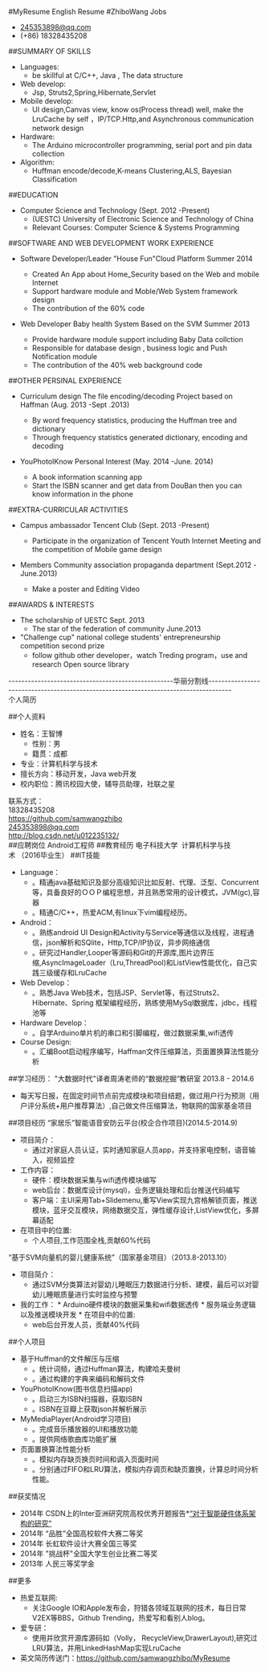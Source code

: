 #MyResume
English Resume
#ZhiboWang Jobs
*  245353898@qq.com 
*  (+86) 18328435208

##SUMMARY OF SKILLS
* Languages: 
	*  be skillful at C/C++, Java , The data structure 
* Web develop:
	*  Jsp, Struts2,Spring,Hibernate,Servlet 
* Mobile develop:
	*  UI design,Canvas view, know os(Process thread) well, make the LruCache by self ，IP/TCP.Http,and Asynchronous communication network design  
* Hardware:
	*  The Arduino microcontroller programming, serial port and pin data collection 
* Algorithm:
	*  Huffman encode/decode,K-means Clustering,ALS, Bayesian Classification

##EDUCATION 
* Computer Science and Technology (Sept. 2012 -Present) 
	*  (UESTC) University of Electronic Science and Technology of China 
	*  Relevant Courses: Computer Science & Systems Programming 
 
##SOFTWARE AND WEB DEVELOPMENT WORK EXPERIENCE 

* Software Developer/Leader "House Fun"Cloud Platform Summer 2014 
	*  Created An App about Home_Security based on the Web and mobile Internet 
	*  Support hardware module and Moble/Web System framework design 
	*  The contribution of the 60% code 

* Web Developer Baby health System Based on the SVM  Summer 2013 
	*  Provide hardware module support including Baby Data collction 
	*  Responsible for database design , business logic and Push Notification module 
	*  The contribution of the 40% web background code 

##OTHER PERSINAL EXPERIENCE 

* Curriculum design The file encoding/decoding Project based on Haffman (Aug. 2013 -Sept .2013) 
	*  By word frequency statistics, producing the Huffman tree and dictionary 
	*  Through frequency statistics generated dictionary, encoding and decoding 

* YouPhotoIKnow   Personal Interest (May. 2014 -June. 2014) 
	*  A book information scanning app 
	*  Start the ISBN scanner and get data from DouBan then you can know information in the phone 


##EXTRA-CURRICULAR ACTIVITIES 
* Campus ambassador Tencent Club   (Sept. 2013 -Present) 
	*  Participate in the organization of Tencent Youth Internet Meeting and the competition of Mobile game design 

* Members Community association propaganda department   (Sept.2012 -June.2013) 
	*  Make a poster and Editing Video 

##AWARDS & INTERESTS 
* The scholarship of UESTC    Sept. 2013 
	*  The star of the federation of community     June.2013 
* "Challenge cup" national college students' entrepreneurship competition second prize 
	*  follow github other developer，watch Treding program，use and research Open source library

---------------------------------------------------华丽分割线-------------------------------------------------------------------------------------  
个人简历

##个人资料
* 姓名：王智博		
	*  性别：男
	*  籍贯：成都
* 专业：计算机科学与技术  
* 擅长方向：移动开发，Java web开发	  
* 校内职位：腾讯校园大使，辅导员助理，社联之星  

联系方式：  
18328435208  
https://github.com/samwangzhibo  
245353898@qq.com  
http://blog.csdn.net/u012235132/     
##应聘岗位
	Android工程师
##教育经历
	电子科技大学  计算机科学与技术 （2016毕业生）
##IT技能
* Language：  	
	*  。精通java基础知识及部分高级知识比如反射、代理、泛型、Concurrent等，具备良好的ＯＯＰ编程思想，并且熟悉常用的设计模式，JVM(gc),容器	 	  
	*  。精通C/C++，热爱ACM,有linux下vim编程经历。  
* Android：    
     *  。熟练android UI Design和Activity与Service等通信以及线程，进程通信，json解析和SQlite，Http,TCP/IP协议，异步网络通信  
     *  。研究过Handler,Looper等源码和Git的开源库,图片边界压缩,AsyncImageLoader（Lru,ThreadPool)和ListView性能优化，自己实践三级缓存和LruCache  
* Web Develop：  
     *  。熟悉Java Web技术，包括JSP、Servlet等，有过Struts2、Hibernate、Spring	框架编程经历，熟练使用MySql数据库，jdbc，线程池等  
* Hardware Develop：  
     *  。自学Arduino单片机的串口和引脚编程，做过数据采集,wifi透传  
* Course Design:  
     *  。汇编Boot启动程序编写，Haffman文件压缩算法，页面置换算法性能分析

##学习经历：
"大数据时代"译者周涛老师的“数据挖掘“教研室   2013.8 - 2014.6
*  每天写日报，在固定时间节点前完成模块和项目结题，做过用户行为预测（用户评分系统+用户推荐算法）,自己做文件压缩算法，物联网的国家基金项目

##项目经历 
“家居乐”智能语音安防云平台(校企合作项目)(2014.5-2014.9)  
 * 项目简介：  
    *  通过对家庭人员认证，实时通知家庭人员app，并支持家电控制，语音输入，视频监控  
 * 工作内容：  
     *  硬件：模块数据采集与wifi透传模块编写  
     *  web后台：数据库设计(mysql)，业务逻辑处理和后台推送代码编写  
     *  客户端：主UI采用Tab+Slidemenu,重写View实现九宫格解锁页面，推送模块，蓝牙交互模块，网络数据交互，弹性缓存设计,ListView优化，多屏幕适配  
 * 在项目中的位置:   
      *  个人项目,工作范围全栈,贡献60%代码  


“基于SVM向量机的婴儿健康系统”（国家基金项目）（2013.8-2013.10）
 * 项目简介：
   *  通过SVM分类算法对婴幼儿睡眠压力数据进行分析、建模，最后可以对婴幼儿睡眠质量进行实时监控与预警
 * 我的工作：
       *  Arduino硬件模块的数据采集和wifi数据透传
       *  服务端业务逻辑以及推送模块开发
       *  在项目中的位置: 
    * web后台开发人员，贡献40%代码  

##个人项目  
* 基于Huffman的文件解压与压缩	
	*  。统计词频，通过Huffman算法，构建哈夫曼树
	*  。通过构建的字典来编码和解码文件
* YouPhotoIKnow(图书信息扫描app)	
	*  。启动三方ISBN扫描器，获取ISBN
	*  。ISBN在豆瓣上获取json并解析展示
* MyMediaPlayer(Android学习项目)	
	*  。完成音乐播放器的UI和播放功能
	*  。提供网络歌曲库功能扩展
* 页面置换算法性能分析	
	*  。模拟内存缺页换页时间和调入页面时间
 	*  。分别通过FIFO和LRU算法，模拟内存调页和缺页置换，计算总时间分析性能。

##获奖情况	
* 2014年   CSDN上的Inter亚洲研究院高校优秀开题报告*[“对于智能硬件体系架构的研究”](http://www.csdn.net/article/2014-08-01/2820897)
* 2014年   “品胜”全国高校软件大赛二等奖  
* 2014年   长虹软件设计大赛全国三等奖  
* 2014年   "挑战杯"全国大学生创业比赛二等奖  
* 2013年   人民三等奖学金

##更多  
* 热爱互联网: 
	*  关注Google IO和Apple发布会，狩猎各领域互联网的技术，每日日常V2EX等BBS，Github Trending，热爱写和看别人blog。
* 爱专研：
	*  使用并欣赏开源库源码如（Volly， RecycleView,DrawerLayout),研究过LRU算法，并用LinkedHashMap实现LruCache
* 英文简历传送门：https://github.com/samwangzhibo/MyResume
